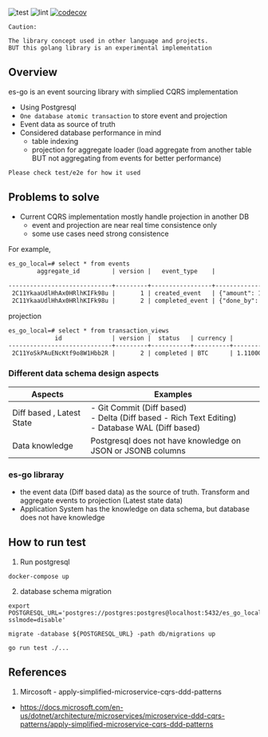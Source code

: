 ![test](https://github.com/marcusyip/es-go/actions/workflows/test.yml/badge.svg)
![lint](https://github.com/marcusyip/es-go/actions/workflows/lint.yml/badge.svg)
[![codecov](https://codecov.io/gh/marcusyip/es-go/branch/main/graph/badge.svg?token=9EP43TF3X4)](https://codecov.io/gh/marcusyip/es-go)

```
Caution:

The library concept used in other language and projects.
BUT this golang library is an experimental implementation
```

## Overview

es-go is an event sourcing library with simplied CQRS implementation
- Using Postgresql
- `One database atomic transaction` to store event and projection
- Event data as source of truth
- Considered database performance in mind
  - table indexing
  - projection for aggregate loader (load aggregate from another table BUT not aggregating from events for better performance)

`Please check test/e2e for how it used`

## Problems to solve

- Current CQRS implementation mostly handle projection in another DB
  - event and projection are near real time consistence only
  - some use cases need strong consistence
  
For example,

```txt
es_go_local=# select * from events
        aggregate_id         | version |   event_type    |               payload               |         created_at       
  
-----------------------------+---------+-----------------+-------------------------------------+----------------------------
 2C11YkaaUdlHhAx0HRlhKIFk98u |       1 | created_event   | {"amount": 1.11, "currency": "BTC"} | 2022-07-16 15:08:46.831039
 2C11YkaaUdlHhAx0HRlhKIFk98u |       2 | completed_event | {"done_by": "marcusyip"}            | 2022-07-16 15:08:46.836044
 ```

projection
```txt
es_go_local=# select * from transaction_views
             id              | version |  status   | currency |        amount        |  done_by  |         created_at         |         updated_at         
-----------------------------+---------+-----------+----------+----------------------+-----------+----------------------------+----------------------------
 2C11YoSkPAuENcKtf9o8W1Hbb2R |       2 | completed | BTC      | 1.110000000000000000 | marcusyip | 2022-07-16 15:08:46.912425 | 2022-07-16 15:08:46.919962
```

### Different data schema design aspects

| Aspects | Examples | 
| ---- | -------- | 
| Diff based , Latest State | - Git Commit (Diff based)<br> - Delta (Diff based - Rich Text Editing)<br> - Database WAL (Diff based) |
| Data knowledge | Postgresql does not have knowledge on JSON or JSONB columns |

### es-go libraray
- the event data (Diff based data) as the source of truth. Transform and aggregate events to projection (Latest state data)
- Application System has the knowledge on data schema, but database does not have knowledge

## How to run test

1. Run postgresql
```
docker-compose up
```

2. database schema migration
```
export POSTGRESQL_URL='postgres://postgres:postgres@localhost:5432/es_go_local?sslmode=disable'

migrate -database ${POSTGRESQL_URL} -path db/migrations up
```

```
go run test ./...
```

## References

1. Mircosoft - apply-simplified-microservice-cqrs-ddd-patterns
  - https://docs.microsoft.com/en-us/dotnet/architecture/microservices/microservice-ddd-cqrs-patterns/apply-simplified-microservice-cqrs-ddd-patterns
